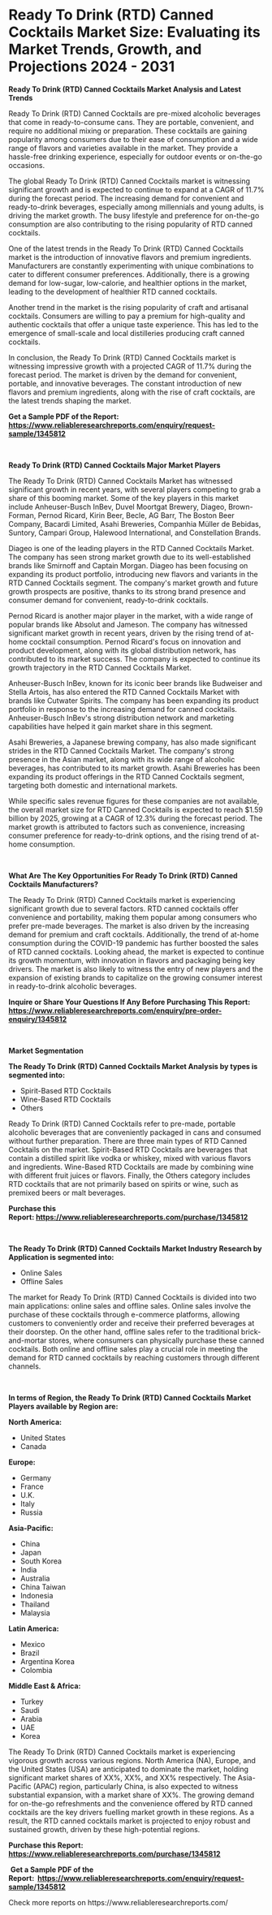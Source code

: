 <p><h1>Ready To Drink (RTD) Canned Cocktails Market Size: Evaluating its Market Trends, Growth, and Projections 2024 - 2031</h1></p><p><strong>Ready To Drink (RTD) Canned Cocktails Market Analysis and Latest Trends</strong></p>
<p><p>Ready To Drink (RTD) Canned Cocktails are pre-mixed alcoholic beverages that come in ready-to-consume cans. They are portable, convenient, and require no additional mixing or preparation. These cocktails are gaining popularity among consumers due to their ease of consumption and a wide range of flavors and varieties available in the market. They provide a hassle-free drinking experience, especially for outdoor events or on-the-go occasions.</p><p>The global Ready To Drink (RTD) Canned Cocktails market is witnessing significant growth and is expected to continue to expand at a CAGR of 11.7% during the forecast period. The increasing demand for convenient and ready-to-drink beverages, especially among millennials and young adults, is driving the market growth. The busy lifestyle and preference for on-the-go consumption are also contributing to the rising popularity of RTD canned cocktails.</p><p>One of the latest trends in the Ready To Drink (RTD) Canned Cocktails market is the introduction of innovative flavors and premium ingredients. Manufacturers are constantly experimenting with unique combinations to cater to different consumer preferences. Additionally, there is a growing demand for low-sugar, low-calorie, and healthier options in the market, leading to the development of healthier RTD canned cocktails.</p><p>Another trend in the market is the rising popularity of craft and artisanal cocktails. Consumers are willing to pay a premium for high-quality and authentic cocktails that offer a unique taste experience. This has led to the emergence of small-scale and local distilleries producing craft canned cocktails.</p><p>In conclusion, the Ready To Drink (RTD) Canned Cocktails market is witnessing impressive growth with a projected CAGR of 11.7% during the forecast period. The market is driven by the demand for convenient, portable, and innovative beverages. The constant introduction of new flavors and premium ingredients, along with the rise of craft cocktails, are the latest trends shaping the market.</p></p>
<p><strong>Get a Sample PDF of the Report:&nbsp; <a href="https://www.reliableresearchreports.com/enquiry/request-sample/1345812">https://www.reliableresearchreports.com/enquiry/request-sample/1345812</a></strong></p>
<p>&nbsp;</p>
<p><strong>Ready To Drink (RTD) Canned Cocktails Major Market Players</strong></p>
<p><p>The Ready To Drink (RTD) Canned Cocktails Market has witnessed significant growth in recent years, with several players competing to grab a share of this booming market. Some of the key players in this market include Anheuser-Busch InBev, Duvel Moortgat Brewery, Diageo, Brown-Forman, Pernod Ricard, Kirin Beer, Becle, AG Barr, The Boston Beer Company, Bacardi Limited, Asahi Breweries, Companhia Müller de Bebidas, Suntory, Campari Group, Halewood International, and Constellation Brands.</p><p>Diageo is one of the leading players in the RTD Canned Cocktails Market. The company has seen strong market growth due to its well-established brands like Smirnoff and Captain Morgan. Diageo has been focusing on expanding its product portfolio, introducing new flavors and variants in the RTD Canned Cocktails segment. The company's market growth and future growth prospects are positive, thanks to its strong brand presence and consumer demand for convenient, ready-to-drink cocktails.</p><p>Pernod Ricard is another major player in the market, with a wide range of popular brands like Absolut and Jameson. The company has witnessed significant market growth in recent years, driven by the rising trend of at-home cocktail consumption. Pernod Ricard's focus on innovation and product development, along with its global distribution network, has contributed to its market success. The company is expected to continue its growth trajectory in the RTD Canned Cocktails Market.</p><p>Anheuser-Busch InBev, known for its iconic beer brands like Budweiser and Stella Artois, has also entered the RTD Canned Cocktails Market with brands like Cutwater Spirits. The company has been expanding its product portfolio in response to the increasing demand for canned cocktails. Anheuser-Busch InBev's strong distribution network and marketing capabilities have helped it gain market share in this segment.</p><p>Asahi Breweries, a Japanese brewing company, has also made significant strides in the RTD Canned Cocktails Market. The company's strong presence in the Asian market, along with its wide range of alcoholic beverages, has contributed to its market growth. Asahi Breweries has been expanding its product offerings in the RTD Canned Cocktails segment, targeting both domestic and international markets.</p><p>While specific sales revenue figures for these companies are not available, the overall market size for RTD Canned Cocktails is expected to reach $1.59 billion by 2025, growing at a CAGR of 12.3% during the forecast period. The market growth is attributed to factors such as convenience, increasing consumer preference for ready-to-drink options, and the rising trend of at-home consumption.</p></p>
<p>&nbsp;</p>
<p><strong>What Are The Key Opportunities For Ready To Drink (RTD) Canned Cocktails Manufacturers?</strong></p>
<p><p>The Ready To Drink (RTD) Canned Cocktails market is experiencing significant growth due to several factors. RTD canned cocktails offer convenience and portability, making them popular among consumers who prefer pre-made beverages. The market is also driven by the increasing demand for premium and craft cocktails. Additionally, the trend of at-home consumption during the COVID-19 pandemic has further boosted the sales of RTD canned cocktails. Looking ahead, the market is expected to continue its growth momentum, with innovation in flavors and packaging being key drivers. The market is also likely to witness the entry of new players and the expansion of existing brands to capitalize on the growing consumer interest in ready-to-drink alcoholic beverages.</p></p>
<p><strong>Inquire or Share Your Questions If Any Before Purchasing This Report: <a href="https://www.reliableresearchreports.com/enquiry/pre-order-enquiry/1345812">https://www.reliableresearchreports.com/enquiry/pre-order-enquiry/1345812</a></strong></p>
<p>&nbsp;</p>
<p><strong>Market Segmentation</strong></p>
<p><strong>The Ready To Drink (RTD) Canned Cocktails Market Analysis by types is segmented into:</strong></p>
<p><ul><li>Spirit-Based RTD Cocktails</li><li>Wine-Based RTD Cocktails</li><li>Others</li></ul></p>
<p><p>Ready To Drink (RTD) Canned Cocktails refer to pre-made, portable alcoholic beverages that are conveniently packaged in cans and consumed without further preparation. There are three main types of RTD Canned Cocktails on the market. Spirit-Based RTD Cocktails are beverages that contain a distilled spirit like vodka or whiskey, mixed with various flavors and ingredients. Wine-Based RTD Cocktails are made by combining wine with different fruit juices or flavors. Finally, the Others category includes RTD cocktails that are not primarily based on spirits or wine, such as premixed beers or malt beverages.</p></p>
<p><strong>Purchase this Report:&nbsp;<a href="https://www.reliableresearchreports.com/purchase/1345812">https://www.reliableresearchreports.com/purchase/1345812</a></strong></p>
<p>&nbsp;</p>
<p><strong>The Ready To Drink (RTD) Canned Cocktails Market Industry Research by Application is segmented into:</strong></p>
<p><ul><li>Online Sales</li><li>Offline Sales</li></ul></p>
<p><p>The market for Ready To Drink (RTD) Canned Cocktails is divided into two main applications: online sales and offline sales. Online sales involve the purchase of these cocktails through e-commerce platforms, allowing customers to conveniently order and receive their preferred beverages at their doorstep. On the other hand, offline sales refer to the traditional brick-and-mortar stores, where consumers can physically purchase these canned cocktails. Both online and offline sales play a crucial role in meeting the demand for RTD canned cocktails by reaching customers through different channels.</p></p>
<p>&nbsp;</p>
<p><strong>In terms of Region, the Ready To Drink (RTD) Canned Cocktails Market Players available by Region are:</strong></p>
<p>
    <p> <strong> North America: </strong>
        <ul>
            <li>United States</li>
            <li>Canada</li>
        </ul>
        </p> 
    <p> <strong> Europe: </strong>
        <ul>
            <li>Germany</li>
            <li>France</li>
            <li>U.K.</li>
            <li>Italy</li>
            <li>Russia</li>
        </ul>
        </p> 
    <p> <strong> Asia-Pacific: </strong>
        <ul>
            <li>China</li>
            <li>Japan</li>
            <li>South Korea</li>
            <li>India</li>
            <li>Australia</li>
            <li>China Taiwan</li>
            <li>Indonesia</li>
            <li>Thailand</li>
            <li>Malaysia</li>
        </ul>
        </p> 
    <p> <strong> Latin America: </strong>
        <ul>
            <li>Mexico</li>
            <li>Brazil</li>
            <li>Argentina Korea</li>
            <li>Colombia</li>
        </ul>
        </p> 
    <p> <strong> Middle East & Africa: </strong>
        <ul>
            <li>Turkey</li>
            <li>Saudi</li>
            <li>Arabia</li>
            <li>UAE</li>
            <li>Korea</li>
        </ul>
    </p>
    </p>
<p><p>The Ready To Drink (RTD) Canned Cocktails market is experiencing vigorous growth across various regions. North America (NA), Europe, and the United States (USA) are anticipated to dominate the market, holding significant market shares of XX%, XX%, and XX% respectively. The Asia-Pacific (APAC) region, particularly China, is also expected to witness substantial expansion, with a market share of XX%. The growing demand for on-the-go refreshments and the convenience offered by RTD canned cocktails are the key drivers fuelling market growth in these regions. As a result, the RTD canned cocktails market is projected to enjoy robust and sustained growth, driven by these high-potential regions.</p></p>
<p><strong>Purchase this Report: <a href="https://www.reliableresearchreports.com/purchase/1345812">https://www.reliableresearchreports.com/purchase/1345812</a></strong></p>
<p>&nbsp;<strong>Get a Sample PDF of the Report:&nbsp;&nbsp;<a href="https://www.reliableresearchreports.com/enquiry/request-sample/1345812">https://www.reliableresearchreports.com/enquiry/request-sample/1345812</a></strong></p>
<p><strong></strong></p>
<p>Check more reports on https://www.reliableresearchreports.com/</p>